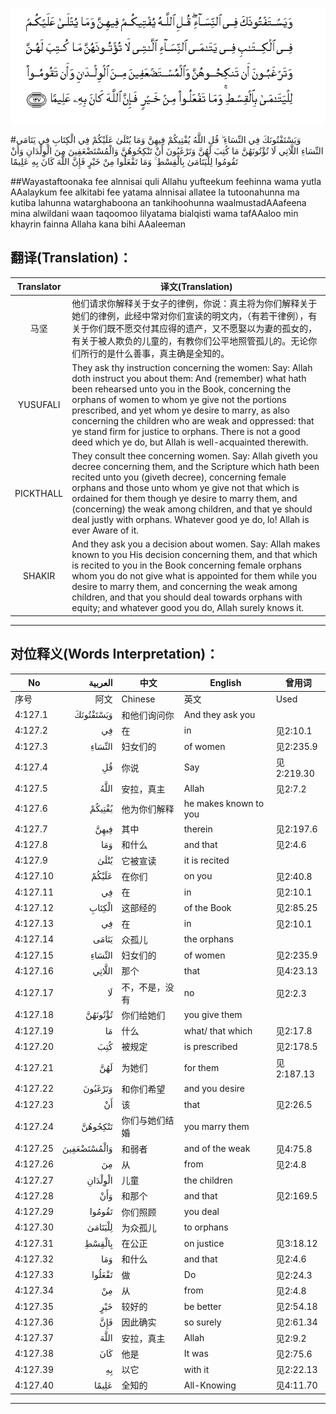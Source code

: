 ![004:127](images/004_127.gif)

#وَيَسْتَفْتُونَكَ فِي النِّسَاءِ ۖ قُلِ اللَّهُ يُفْتِيكُمْ فِيهِنَّ وَمَا يُتْلَىٰ عَلَيْكُمْ فِي الْكِتَابِ فِي يَتَامَى النِّسَاءِ اللَّاتِي لَا تُؤْتُونَهُنَّ مَا كُتِبَ لَهُنَّ وَتَرْغَبُونَ أَنْ تَنْكِحُوهُنَّ وَالْمُسْتَضْعَفِينَ مِنَ الْوِلْدَانِ وَأَنْ تَقُومُوا لِلْيَتَامَىٰ بِالْقِسْطِ ۚ وَمَا تَفْعَلُوا مِنْ خَيْرٍ فَإِنَّ اللَّهَ كَانَ بِهِ عَلِيمًا 

##Wayastaftoonaka fee alnnisai quli Allahu yufteekum feehinna wama yutla AAalaykum fee alkitabi fee yatama alnnisai allatee la tutoonahunna ma kutiba lahunna watarghaboona an tankihoohunna waalmustadAAafeena mina alwildani waan taqoomoo lilyatama bialqisti wama tafAAaloo min khayrin fainna Allaha kana bihi AAaleeman 

## 翻译(Translation)：

| Translator | 译文(Translation)                                            |
| :--------: | ------------------------------------------------------------ |
|    马坚    | 他们请求你解释关于女子的律例，你说：真主将为你们解释关于她们的律例，此经中常对你们宣读的明文内，（有若干律例），有关于你们既不愿交付其应得的遗产，又不愿娶以为妻的孤女的，有关于被人欺负的儿童的，有教你们公平地照管孤儿的。无论你们所行的是什么善事，真主确是全知的。 |
|  YUSUFALI  | They ask thy instruction concerning the women: Say: Allah doth instruct you about them: And (remember) what hath been rehearsed unto you in the Book, concerning the orphans of women to whom ye give not the portions prescribed, and yet whom ye desire to marry, as also concerning the children who are weak and oppressed: that ye stand firm for justice to orphans. There is not a good deed which ye do, but Allah is well-acquainted therewith. |
| PICKTHALL  | They consult thee concerning women. Say: Allah giveth you decree concerning them, and the Scripture which hath been recited unto you (giveth decree), concerning female orphans and those unto whom ye give not that which is ordained for them though ye desire to marry them, and (concerning) the weak among children, and that ye should deal justly with orphans. Whatever good ye do, lo! Allah is ever Aware of it. |
|   SHAKIR   | And they ask you a decision about women. Say: Allah makes known to you His decision concerning them, and that which is recited to you in the Book concerning female orphans whom you do not give what is appointed for them while you desire to marry them, and concerning the weak among children, and that you should deal towards orphans with equity; and whatever good you do, Allah surely knows it. |

---

## 对位释义(Words Interpretation)：

| No   | العربية | 中文    | English | 曾用词 |
| ---- | ------: | ------- | ------- | ------ |
| 序号 |    阿文 | Chinese | 英文    | Used   |
| 4:127.1  | وَيَسْتَفْتُونَكَ   | 和他们询问你   | And they ask you      |            |
| 4:127.2  | فِي          | 在             | in                    | 见2:10.1   |
| 4:127.3  | النِّسَاءِ      | 妇女们的       | of women              | 见2:235.9  |
| 4:127.4  | قُلِ          | 你说           | Say                   | 见2:219.30 |
| 4:127.5  | اللَّهُ        | 安拉，真主     | Allah                 | 见2:7.2 |
| 4:127.6  | يُفْتِيكُمْ      | 他为你们解释   | he makes known to you |            |
| 4:127.7  | فِيهِنَّ        | 其中           | therein               | 见2:197.6  |
| 4:127.8  | وَمَا         | 和什么         | and that              | 见2:4.6    |
| 4:127.9  | يُتْلَىٰ        | 它被宣读       | it is recited         |            |
| 4:127.10 | عَلَيْكُمْ       | 在你们         | on you                | 见2:40.8   |
| 4:127.11 | فِي          | 在             | in                    | 见2:10.1   |
| 4:127.12 | الْكِتَابِ      | 这部经的       | of the Book           | 见2:85.25  |
| 4:127.13 | فِي          | 在             | in                    | 见2:10.1   |
| 4:127.14 | يَتَامَى       | 众孤儿         | the orphans           |            |
| 4:127.15 | النِّسَاءِ      | 妇女们的       | of women              | 见2:235.9  |
| 4:127.16 | اللَّاتِي      | 那个           | that                  | 见4:23.13  |
| 4:127.17 | لَا          | 不，不是，没有 | no                    | 见2:2.3    |
| 4:127.18 | تُؤْتُونَهُنَّ     | 你们给她们     | you give them         |            |
| 4:127.19 | مَا          | 什么           | what/ that which      | 见2:17.8   |
| 4:127.20 | كُتِبَ         | 被规定         | is prescribed         | 见2:178.5  |
| 4:127.21 | لَهُنَّ         | 为她们         | for them              | 见2:187.13 |
| 4:127.22 | وَتَرْغَبُونَ     | 和你们希望     | and you desire        |            |
| 4:127.23 | أَنْ          | 该             | that                  | 见2:26.5   |
| 4:127.24 | تَنْكِحُوهُنَّ     | 你们与她们结婚 | you marry them        |            |
| 4:127.25 | وَالْمُسْتَضْعَفِينَ | 和弱者         | and of the weak       | 见4:75.8   |
| 4:127.26 | مِنَ          | 从             | from                  | 见2:4.8    |
| 4:127.27 | الْوِلْدَانِ     | 儿童           | the children          |            |
| 4:127.28 | وَأَنْ         | 和那个         | and that              | 见2:169.5  |
| 4:127.29 | تَقُومُوا      | 你们照顾       | you deal              |            |
| 4:127.30 | لِلْيَتَامَىٰ     | 为众孤儿       | to orphans            |            |
| 4:127.31 | بِالْقِسْطِ      | 在公正         | on justice            | 见3:18.12  |
| 4:127.32 | وَمَا         | 和什么         | and that              | 见2:4.6    |
| 4:127.33 | تَفْعَلُوا      | 做             | Do                    | 见2:24.3   |
| 4:127.34 | مِنْ          | 从             | from                  | 见2:4.8    |
| 4:127.35 | خَيْرٍ         | 较好的         | be better             | 见2:54.18  |
| 4:127.36 | فَإِنَّ         | 因此确实       | so surely             | 见2:61.34  |
| 4:127.37 | اللَّهَ        | 安拉，真主     | Allah                 | 见2:9.2 |
| 4:127.38 | كَانَ         | 他是           | It was                | 见2:75.6   |
| 4:127.39 | بِهِ          | 以它           | with it               | 见2:22.13  |
| 4:127.40 | عَلِيمًا       | 全知的         | All-Knowing           | 见4:11.70  |

---
